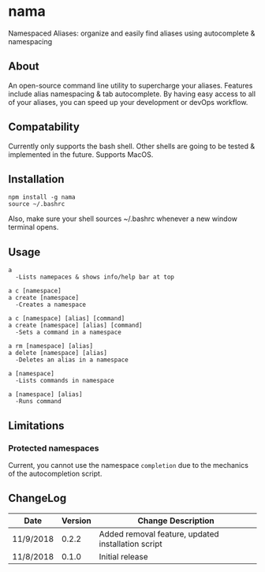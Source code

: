# nama
Namespaced Aliases: organize and easily find aliases using autocomplete & namespacing

## About

An open-source command line utility to supercharge your aliases. Features include alias namespacing & tab autocomplete. By having easy access to all of your aliases, you can speed up your development or devOps workflow. 

## Compatability

Currently only supports the bash shell. Other shells are going to be tested & implemented in the future. Supports MacOS.

## Installation

```
npm install -g nama
source ~/.bashrc
```

Also, make sure your shell sources ~/.bashrc whenever a new window terminal opens.


## Usage

```
a
  -Lists namepaces & shows info/help bar at top

a c [namespace]
a create [namespace]
  -Creates a namespace

a c [namespace] [alias] [command]
a create [namespace] [alias] [command]
  -Sets a command in a namespace

a rm [namespace] [alias]
a delete [namespace] [alias]
  -Deletes an alias in a namespace

a [namespace]
  -Lists commands in namespace
  
a [namespace] [alias]
  -Runs command
```

## Limitations

### Protected namespaces

  Current, you cannot use the namespace `completion` due to the mechanics of the autocompletion script. 

## ChangeLog

| Date | Version | Change Description |
| --- | --- | -- |
| 11/9/2018 | 0.2.2 | Added removal feature, updated installation script |
| 11/8/2018 | 0.1.0 | Initial release |

